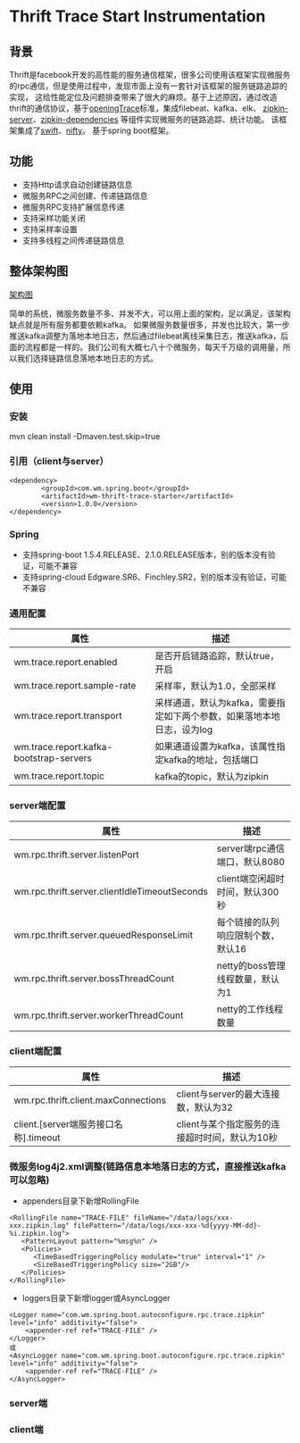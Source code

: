 # Thrift Trace Start Instrumentation
## 背景
Thrift是facebook开发的高性能的服务通信框架，很多公司使用该框架实现微服务的rpc通信，但是使用过程中，发现市面上没有一套针对该框架的服务链路追踪的实现，
这给性能定位及问题排查带来了很大的麻烦。基于上述原因，通过改造thrift的通信协议，基于[openingTrace](https://opentracing.io/specification/)标准，集成filebeat、kafka、elk、
[zipkin-server](https://github.com/openzipkin/zipkin/tree/master/zipkin-server)、[zipkin-dependencies](https://github.com/openzipkin/zipkin-dependencies)
等组件实现微服务的链路追踪、统计功能。
该框架集成了[swift](https://github.com/facebookarchive/swift)、[nifty](https://github.com/facebookarchive/nifty)。
基于spring boot框架。

## 功能
- 支持Http请求自动创建链路信息
- 微服务RPC之间创建、传递链路信息
- 微服务RPC支持扩展信息传递
- 支持采样功能关闭
- 支持采样率设置
- 支持多线程之间传递链路信息

## 整体架构图
[架构图](img/trace.png)

简单的系统，微服务数量不多、并发不大，可以用上面的架构，足以满足，该架构缺点就是所有服务都要依赖kafka。
如果微服务数量很多，并发也比较大，第一步推送kafka调整为落地本地日志，然后通过filebeat离线采集日志，推送kafka，后面的流程都是一样的。我们公司有大概七八十个微服务，每天千万级的调用量，所以我们选择链路信息落地本地日志的方式。

## 使用
### 安装

mvn clean install -Dmaven.test.skip=true

### 引用（client与server）
    <dependency>
            <groupId>com.wm.spring.boot</groupId>
            <artifactId>wm-thrift-trace-starter</artifactId>
            <version>1.0.0</version>
    </dependency>
    
### Spring
- 支持spring-boot 1.5.4.RELEASE、2.1.0.RELEASE版本，别的版本没有验证，可能不兼容
- 支持spring-cloud Edgware.SR6、Finchley.SR2，别的版本没有验证，可能不兼容

### 通用配置
| 属性 | 描述 |
| --- | --- |
| wm.trace.report.enabled | 是否开启链路追踪，默认true，开启 |
| wm.trace.report.sample-rate | 采样率，默认为1.0，全部采样 |
| wm.trace.report.transport | 采样通道，默认为kafka，需要指定如下两个参数，如果落地本地日志，设为log |
| wm.trace.report.kafka-bootstrap-servers | 如果通道设置为kafka，该属性指定kafka的地址，包括端口 |
| wm.trace.report.topic | kafka的topic，默认为zipkin |

### server端配置
| 属性 | 描述 |
| --- | --- |
| wm.rpc.thrift.server.listenPort | server端rpc通信端口，默认8080 |
| wm.rpc.thrift.server.clientIdleTimeoutSeconds | client端空闲超时时间，默认300秒|
| wm.rpc.thrift.server.queuedResponseLimit | 每个链接的队列响应限制个数，默认16 |
| wm.rpc.thrift.server.bossThreadCount | netty的boss管理线程数量，默认为1 |
| wm.rpc.thrift.server.workerThreadCount | netty的工作线程数量 |

### client端配置
| 属性 | 描述 |
| --- | --- |
| wm.rpc.thrift.client.maxConnections | client与server的最大连接数，默认为32 |
| client.[server端服务接口名称].timeout | client与某个指定服务的连接超时时间，默认为10秒 |

### 微服务log4j2.xml调整(链路信息本地落日志的方式，直接推送kafka可以忽略)
- appenders目录下新增RollingFile
```
<RollingFile name="TRACE-FILE" fileName="/data/logs/xxx-xxx.zipkin.log" filePattern="/data/logs/xxx-xxx-%d{yyyy-MM-dd}-%i.zipkin.log">
   <PatternLayout pattern="%msg%n" />
   <Policies>
      <TimeBasedTriggeringPolicy modulate="true" interval="1" />
      <SizeBasedTriggeringPolicy size="2GB"/>
   </Policies>
</RollingFile>
```
- loggers目录下新增logger或AsyncLogger
``` 
<Logger name="com.wm.spring.boot.autoconfigure.rpc.trace.zipkin" level="info" additivity="false">
    <appender-ref ref="TRACE-FILE" />
</Logger>
或
<AsyncLogger name="com.wm.spring.boot.autoconfigure.rpc.trace.zipkin" level="info" additivity="false">
    <appender-ref ref="TRACE-FILE" />
</AsyncLogger>
``` 

### server端


### client端


